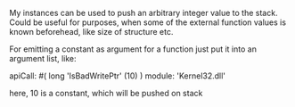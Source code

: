 My instances can be used to push an arbitrary integer value to the stack.
Could be useful for purposes, when some of the external function values is known beforehead,
like size of structure etc.

For emitting a constant as argument  for a function just put it into an argument list, like: 

apiCall: #( long 'IsBadWritePtr' (10) ) module: 'Kernel32.dll'

here, 10 is a constant, which will be pushed on stack